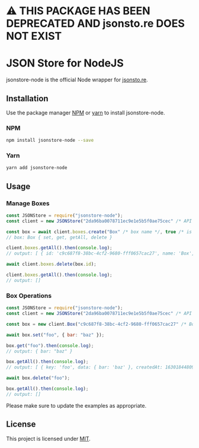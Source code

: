# ⚠ THIS PACKAGE HAS BEEN DEPRECATED AND jsonsto.re DOES NOT EXIST

# JSON Store for NodeJS

jsonstore-node is the official Node wrapper for [jsonsto.re](https://jsonsto.re/).

## Installation

Use the package manager [NPM](https://www.npmjs.com/) or [yarn](https://yarnpkg.com/) to install jsonstore-node.

### NPM

```bash
npm install jsonstore-node --save
```

### Yarn

```bash
yarn add jsonstore-node
```

## Usage

### Manage Boxes
```javascript
const JSONStore = require("jsonstore-node");
const client = new JSONStore("2da96ba0078711ec9e1e5b5f0ae75cec" /* API Key */);

const box = await client.boxes.create("Box" /* box name */, true /* is lambda or not*/);
// box: Box { set, get, getAll, delete }

client.boxes.getAll().then(console.log);
// output: [ { id: 'c9c687f8-38bc-4cf2-9680-fff0657cac27', name: 'Box', lambda: true, createdAt: 1630184480663 } ]

await client.boxes.delete(box.id);

client.boxes.getAll().then(console.log);
// output: []
```

### Box Operations
```javascript
const JSONStore = require("jsonstore-node");
const client = new JSONStore("2da96ba0078711ec9e1e5b5f0ae75cec" /* API Key */);

const box = new client.Box("c9c687f8-38bc-4cf2-9680-fff0657cac27" /* Box ID */);

await box.set("foo", { bar: "baz" });

box.get("foo").then(console.log);
// output: { bar: "baz" }

box.getAll().then(console.log);
// output: [ { key: 'foo', data: { bar: 'baz' }, createdAt: 1630184480931 } ]

await box.delete("foo");

box.getAll().then(console.log);
// output: []
```

Please make sure to update the examples as appropriate.

## License
This project is licensed under [MIT](https://choosealicense.com/licenses/mit/).

